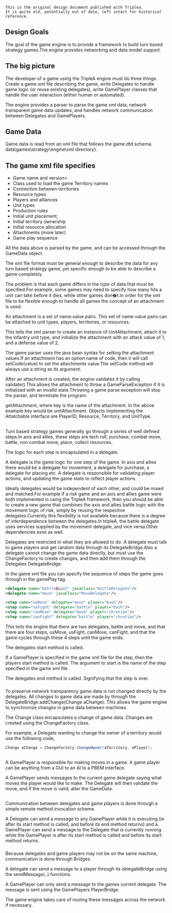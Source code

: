 ```
This is the original design document published with Triplea.
It is quite old, potentially out of date, left intact for historical reference.
```

## Design Goals


The goal of the game engine is to provide a framework to
build turn based strategy games.The
engine provides networking and data model support.



## The big picture

The developer of a game using the TripleA engine must do
three things. Create a game.xml file
describing the game, write Delegates to handle game logic (or reuse existing
delegates), write GamePlayer classes that handle the user interaction (either
human or automated).


The engine provides a parser to parse the game xml data,
network transparent game data updates, and handles network communication
between Delegates and GamePlayers.

## Game Data

Game data is read from an xml file that follows the game.dtd
schema.
data\games\strategy\engine\xml directory).

## The game xml file specifies

* Game name and version<
* Class used to load the game
Territory names
* Connection between territories
* Resource types
* Players and alliances
* Unit types
* Production rules
* Initial unit placement,
* Initial territory ownership
* Initial resource allocation
* Attachments (more later)
* Game play sequence


All the data above is parsed by the game, and can be
accessed through the GameData object.


The xml file format must be general enough to describe the
data for any turn based strategy game, yet specific enough to be able to
describe a game completely.


The problem is that each game differs in the type of data
that must be specified.For example,
some games may need to specify how many hits a unit can take before it dies,
while other games don�t.In order for
the xml file to be flexible enough to handle all games the concept of an
attachment is used.


An attachment is a set of name:value pairs.<span
style="mso-spacerun: yes">  This set of name value pairs can be attached
to unit types, players, territories, or resources.


This tells the xml parser to create an instance of
UnitAttachment, attach it to the infantry unit type, and initialize the
attachment with an attack value of 1, and a defense value of 2.



The game parser uses the java bean syntax for setting the
attachment values.If an attachment
has an option name of code, then it will call setCode(value) to set the
attachments value.The setCode method
will always use a string as its argument.



After an attachment is created, the engine validates it by
calling validate().This allows the
attachment to throw a GameParseException if it is initialized with an invalid
state.Throwing a game parse exception
will stop the parser, and terminate the program.




getAttachment,
where key is the name of the attachment. 
In the above example key would be unitAttachment.  Objects implementing the Attatchable
interface are PlayerID, Resource, Territory, and UnitType.


##


Turn based strategy games generally go through a series of
well defined steps.In axis and allies,
these steps are tech roll, purchase, combat move, battle, non combat move,
place, collect resources.



The logic for each step is encapsulated in a delegate.


A delegate is the game logic for one step of the game.<span
style="mso-spacerun: yes">  In axis and allies there would be a delegate
for movement, a delegate for purchase, a delegate for placing etc.<span
style="mso-spacerun: yes">   A delegate is responsible for validating
player actions, and updating the game state to reflect player actions.



Ideally delegates would be independent of each other, and
could be mixed and matched.For example
if a risk game and an axis and allies game were both implemented in using the
TripleA framework, then you should be able to create a new game that combines
the axis and allies battle logic with the movement logic of risk, simply by reusing
the respective delegates.Currently
this flexibility is not available because there is a degree of interdependence
between the delegates.In tripleA, the
battle delegate uses services supplied by the movement delegate, and vice
versa.Other dependencies exist as
well.



Delegates are restricted in what they are allowed to do. A
delegate must talk to game players and get random data through its
DelegateBridge.Also a delegate cannot
change the game data directly, but must use the ChangeFactory to create
changes, and then add them through the Delegates DelegateBridge.



In the game xml file you can specify the sequence of steps
the game goes through in the gamePlay tag.



```xml
<delegate name="battle&quot" javaClass="BattleDelegate"/>
<delegate name="move" javaClass="MoveDelegate"/>

<step name="usMove" delegate="move" player="bush"/>
<step name="usFight" delegate="battle" player="bush"/>
<step name="canMove" delegate="move" player="chretian"/>
<step name="canFight" delegate="battle" player="chretian"/>
```


This tells the engine that there are two delegates, battle
and move, and that there are four steps, usMove, usFight, canMove, canFight,
and that the game cycles through these 4 steps until the game ends.

 The delegates start method is called.

 If a GamePlayer is specified in the game xml file for the step, then the
 players start method is called. The argument to start is the name of the 
 step specified in the game xml file.

 The delegates end method is called. Signifying that the step is over.


###

To preserve network transparency game data is not changed
directly by the delegates. All changes
to game data are made by through the DelegateBridge.addChange(Change
aChange). This allows the game engine
to synchronize changes in game data between machines.


The Change class encapsulates a change of game data. Changes are created using the ChangeFactory
class.

For example, a Delegate wanting to change the owner of a
territory would use the following code,

```java
Change aChange = ChangeFactory.changeOwner(aTerritory, aPlayer);
```

##

A GamePlayer is responsible for making moves in a game.<span
style="mso-spacerun: yes">  A game player can be anything from a GUI to
an AI to a PBEM interface.

A GamePlayer sends messages to the current game delegate
saying what moves the player would like to make. The Delegate will then
validate the move, and if the move is valid, alter the GameData.


##

Communication between delegates and game players is done
through a simple remote method invocation scheme.

A Delegate can send a message to any GamePlayer while it is
executing (ie after its start method is called, and before its end method
returns) and a GamePlayer can send a message to the Delegate that is currently
running while the GamePlayer is after its start method is called and before its
start method returns.

###


Because delegates and game players may not be on the same
machine, communication is done through Bridges.

A delegate can send a message to a player through its
delegateBridge using the sendMessage(..) functions.

A GamePlayer can only send a message to the games current
delegate. The message is sent using the
GamePlayers PlayerBridge.

The game engine takes care of routing these messages across
the network if necessary.
